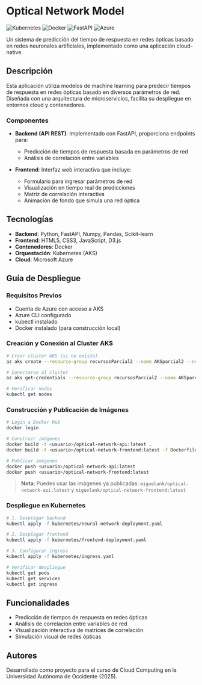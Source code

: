 # Optical Network Model

![Kubernetes](https://img.shields.io/badge/Kubernetes-326CE5?style=flat&logo=kubernetes&logoColor=white)
![Docker](https://img.shields.io/badge/Docker-2496ED?style=flat&logo=docker&logoColor=white)
![FastAPI](https://img.shields.io/badge/FastAPI-009688?style=flat&logo=fastapi&logoColor=white)
![Azure](https://img.shields.io/badge/Azure-0078D4?style=flat&logo=microsoftazure&logoColor=white)

Un sistema de predicción del tiempo de respuesta en redes ópticas basado en redes neuronales artificiales, implementado como una aplicación cloud-native.

## Descripción

Esta aplicación utiliza modelos de machine learning para predecir tiempos de respuesta en redes ópticas basado en diversos parámetros de red. Diseñada con una arquitectura de microservicios, facilita su despliegue en entornos cloud y contenedores.

### Componentes

- **Backend (API REST)**: Implementado con FastAPI, proporciona endpoints para:
  - Predicción de tiempos de respuesta basada en parámetros de red
  - Análisis de correlación entre variables
  
- **Frontend**: Interfaz web interactiva que incluye:
  - Formulario para ingresar parámetros de red
  - Visualización en tiempo real de predicciones
  - Matriz de correlación interactiva
  - Animación de fondo que simula una red óptica

## Tecnologías

- **Backend**: Python, FastAPI, Numpy, Pandas, Scikit-learn
- **Frontend**: HTML5, CSS3, JavaScript, D3.js
- **Contenedores**: Docker
- **Orquestación**: Kubernetes (AKS)
- **Cloud**: Microsoft Azure

## Guía de Despliegue

### Requisitos Previos

- Cuenta de Azure con acceso a AKS
- Azure CLI configurado
- kubectl instalado
- Docker instalado (para construcción local)

### Creación y Conexión al Cluster AKS

```bash
# Crear cluster AKS (si no existe)
az aks create --resource-group recursosParcial2 --name AKSparcial2 --node-count 3 --enable-addons monitoring --generate-ssh-keys

# Conectarse al cluster
az aks get-credentials --resource-group recursosParcial2 --name AKSparcial2

# Verificar nodos
kubectl get nodes
```

### Construcción y Publicación de Imágenes

```bash
# Login a Docker Hub
docker login

# Construir imágenes
docker build -t <usuario>/optical-network-api:latest .
docker build -t <usuario>/optical-network-frontend:latest -f Dockerfile.frontend .

# Publicar imágenes
docker push <usuario>/optical-network-api:latest
docker push <usuario>/optical-network-frontend:latest
```

> **Nota**: Puedes usar las imágenes ya publicadas: `miguelank/optical-network-api:latest` y `miguelank/optical-network-frontend:latest`

### Despliegue en Kubernetes

```bash
# 1. Desplegar backend
kubectl apply -f kubernetes/neural-network-deployment.yaml

# 2. Desplegar frontend
kubectl apply -f kubernetes/frontend-deployment.yaml

# 3. Configurar ingress
kubectl apply -f kubernetes/ingress.yaml

# Verificar despliegue
kubectl get pods
kubectl get services
kubectl get ingress
```

## Funcionalidades

- Predicción de tiempos de respuesta en redes ópticas
- Análisis de correlación entre variables de red
- Visualización interactiva de matrices de correlación
- Simulación visual de redes ópticas

## Autores

Desarrollado como proyecto para el curso de Cloud Computing en la Universidad Autónoma de Occidente (2025).

